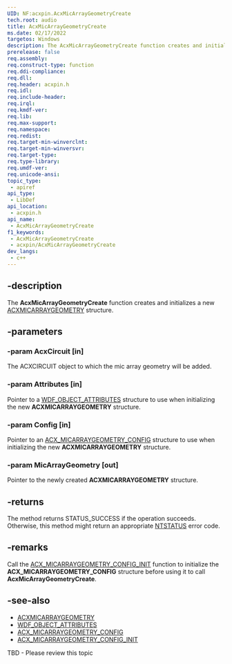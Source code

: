 ```yaml
---
UID: NF:acxpin.AcxMicArrayGeometryCreate
tech.root: audio
title: AcxMicArrayGeometryCreate
ms.date: 02/17/2022
targetos: Windows
description: The AcxMicArrayGeometryCreate function creates and initializes a new ACXMICARRAYGEOMETRY structure.
prerelease: false
req.assembly: 
req.construct-type: function
req.ddi-compliance: 
req.dll: 
req.header: acxpin.h
req.idl: 
req.include-header: 
req.irql: 
req.kmdf-ver: 
req.lib: 
req.max-support: 
req.namespace: 
req.redist: 
req.target-min-winverclnt: 
req.target-min-winversvr: 
req.target-type: 
req.type-library: 
req.umdf-ver: 
req.unicode-ansi: 
topic_type:
 - apiref
api_type:
 - LibDef
api_location:
 - acxpin.h
api_name:
 - AcxMicArrayGeometryCreate
f1_keywords:
 - AcxMicArrayGeometryCreate
 - acxpin/AcxMicArrayGeometryCreate
dev_langs:
 - c++
---
```


## -description

The **AcxMicArrayGeometryCreate** function creates and initializes a new [ACXMICARRAYGEOMETRY](ns-acxpin-acx_mic_array_geometry.md) structure.

## -parameters

### -param AcxCircuit [in]

The ACXCIRCUIT object to which the mic array geometry will be added.

### -param Attributes [in]

Pointer to a [WDF_OBJECT_ATTRIBUTES](../wdfobject/ns-wdfobject-_wdf_object_attributes.md) structure to use when initializing the new **ACXMICARRAYGEOMETRY** structure.

### -param Config [in]

Pointer to an [ACX_MICARRAYGEOMETRY_CONFIG](ns-acxpin-acx_micarraygeometry_config.md) structure to use when initializing the new **ACXMICARRAYGEOMETRY** structure.

### -param MicArrayGeometry [out]

Pointer to the newly created **ACXMICARRAYGEOMETRY** structure.

## -returns

The method returns STATUS_SUCCESS if the operation succeeds. Otherwise, this method might return an appropriate [NTSTATUS](/windows-hardware/drivers/kernel/ntstatus-values) error code.

## -remarks

Call the [ACX_MICARRAYGEOMETRY_CONFIG_INIT](nf-acxpin-acx_micarraygeometry_config_init.md) function to initialize the **ACX_MICARRAYGEOMETRY_CONFIG** structure before using it to call **AcxMicArrayGeometryCreate**.

## -see-also

- [ACXMICARRAYGEOMETRY](ns-acxpin-acx_mic_array_geometry.md)
- [WDF_OBJECT_ATTRIBUTES](../wdfobject/ns-wdfobject-_wdf_object_attributes.md)
- [ACX_MICARRAYGEOMETRY_CONFIG](ns-acxpin-acx_micarraygeometry_config.md)
- [ACX_MICARRAYGEOMETRY_CONFIG_INIT](nf-acxpin-acx_micarraygeometry_config_init.md)

TBD - Please review this topic
